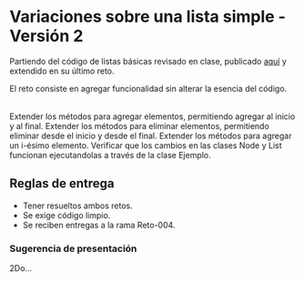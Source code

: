 # Variaciones sobre una lista simple - Versión 2

Partiendo del código de listas básicas revisado en clase, publicado [aquí](/src/listas/basica/) y extendido en su último reto.

El reto consiste en agregar funcionalidad sin alterar la esencia del código.

||
|-|
Extender los métodos para agregar elementos, permitiendo agregar al inicio y al final.
Extender los métodos para eliminar elementos, permitiendo eliminar desde el inicio y desde el final.
Extender los métodos para agregar un i-ésimo elemento.
Verificar que los cambios en las clases Node y List funcionan ejecutandolas a través de la clase Ejemplo.

## Reglas de entrega

- Tener resueltos ambos retos.
- Se exige código limpio.
- Se reciben entregas a la rama Reto-004.

### Sugerencia de presentación

2Do...